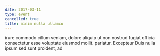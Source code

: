 ```yaml
---
date: 2017-03-11
type: event
cancelled: true
title: minim nulla ullamco
---
```

irure commodo cillum veniam, dolore aliquip ut non nostrud fugiat officia consectetur esse voluptate eiusmod mollit. pariatur. Excepteur Duis nulla ipsum sed sunt proident, ad
